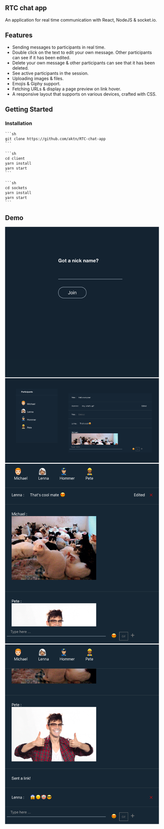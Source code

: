 ## RTC chat app

An application for real time communication with React, NodeJS & socket.io.

## Features

- Sending messages to participants in real time.
- Double click on the text to edit your own message. Other participants can see if it has been edited.
- Delete your own message & other participants can see that it has been deleted.
- See active participants in the session.
- Uploading images & files.
- Emojis & Giphy support.
- Fetching URLs & display a page preview on link hover.
- A responsive layout that supports on various devices, crafted with CSS.

## Getting Started

### Installation

    ```sh
    git clone https://github.com/aktn/RTC-chat-app
    ```

    ```sh
    cd client
    yarn install
    yarn start
    ```

    ```sh
    cd sockets
    yarn install
    yarn start
    ```

## Demo

![](demo/demo-1.png)
![](demo/demo-2.png)
![](demo/demo-3.png)
![](demo/demo-4.png)
